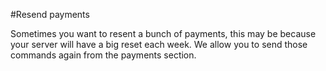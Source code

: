 #Resend payments

Sometimes you want to resent a bunch of payments, this may be because your server will have a big reset each week. We allow you to send those commands again from the payments section.